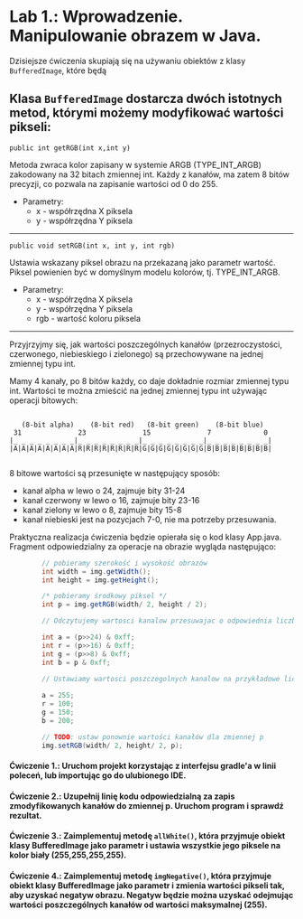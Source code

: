 # Lab 1.: Wprowadzenie. Manipulowanie obrazem w Java. 


Dzisiejsze ćwiczenia skupiają się na używaniu obiektów z klasy ```BufferedImage```, które będą 

Klasa  ```BufferedImage``` dostarcza dwóch istotnych metod, którymi możemy modyfikować wartości pikseli:
--- 
``` 
public int getRGB(int x,int y)
```

Metoda zwraca kolor zapisany w systemie ARGB (TYPE_INT_ARGB) zakodowany na 32 bitach zmiennej int. Każdy z kanałów, ma zatem 8 bitów precyzji, co pozwala na zapisanie wartości od 0 do 255. 

- Parametry:
    - x - współrzędna X piksela
    - y - współrzędna Y piksela 

---

```
public void setRGB(int x, int y, int rgb)
```

Ustawia wskazany piksel obrazu na przekazaną jako parametr wartość. Piksel powienien być w domyślnym modelu kolorów, tj. TYPE_INT_ARGB.

- Parametry:
    - x - współrzędna X piksela
    - y - współrzędna Y piksela 
    - rgb - wartość koloru piksela

---


Przyjrzyjmy się, jak wartości poszczególnych kanałów (przezroczystości, czerwonego, niebieskiego i zielonego) są przechowywane na jednej zmiennej typu int.

Mamy 4 kanały, po 8 bitów każdy, co daje dokładnie rozmiar zmiennej typu int. Wartości te można zmieścić na jednej zmiennej typu int używając operacji bitowych:


```text

   (8-bit alpha)    (8-bit red)   (8-bit green)    (8-bit blue)
 31              23              15              7             0 
|_ _ _ _ _ _ _ _|_ _ _ _ _ _ _ _|_ _ _ _ _ _ _ _|_ _ _ _ _ _ _ _| 
|A|A|A|A|A|A|A|A|R|R|R|R|R|R|R|R|G|G|G|G|G|G|G|G|B|B|B|B|B|B|B|B|   
 
```


8 bitowe wartości są przesunięte w następujący sposób:

- kanał alpha    w lewo o 24, zajmuje bity 31-24 
- kanał czerwony w lewo o 16, zajmuje bity 23-16 
- kanał zielony  w lewo o  8, zajmuje bity 15-8
- kanał niebieski jest na pozycjach 7-0, nie ma potrzeby przesuwania.

Praktyczna realizacja ćwiczenia będzie opierała się o kod klasy App.java. Fragment odpowiedzialny za operacje na obrazie wygląda następująco:

```java
        // pobieramy szerokość i wysokość obrazów
        int width = img.getWidth();
        int height = img.getHeight();

        /* pobieramy środkowy piksel */
        int p = img.getRGB(width/ 2, height / 2);

        // Odczytujemy wartosci kanalow przesuwajac o odpowiednia liczbe bitow w prawo, tak aby kanal znalazł się na bitach 7-0, następnie zerujemy pozostałe bity używając bitowego AND z maską 0xFF. 

        int a = (p>>24) & 0xff;
        int r = (p>>16) & 0xff;
        int g = (p>>8) & 0xff;
        int b = p & 0xff;

        // Ustawiamy wartosci poszczegolnych kanalow na przykładowe liczby
        
        a = 255;
        r = 100;
        g = 150;
        b = 200;

        // TODO: ustaw ponownie wartości kanałów dla zmiennej p
        img.setRGB(width/ 2, height/ 2, p);
```


#### Ćwiczenie 1.: Uruchom projekt korzystając z interfejsu gradle'a w linii poleceń, lub importując go do ulubionego IDE.

#### Ćwiczenie 2.: Uzupełnij linię kodu odpowiedzialną za zapis zmodyfikowanych kanałów do zmiennej p. Uruchom program i sprawdź rezultat.

#### Ćwiczenie 3.: Zaimplementuj metodę ``allWhite()``, która przyjmuje obiekt klasy BufferedImage jako parametr i ustawia wszystkie jego piksele na kolor biały (255,255,255,255).

#### Ćwiczenie 4.: Zaimplementuj metodę ``imgNegative()``, która przyjmuje obiekt klasy BufferedImage jako parametr i zmienia wartości pikseli tak, aby uzyskać negatyw obrazu. Negatyw będzie można uzyskać odejmując wartości poszczególnych kanałów od wartości maksymalnej (255).